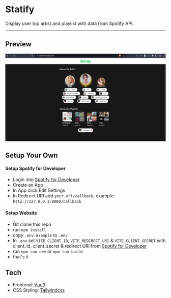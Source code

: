 # Statify
Display user top artist and playlist with data from Spotify API.

---

## Preview
![Image](statify-screenshot.png)

## Setup Your Own
#### Setup Spotify for Developer
- Login into [Spotify for Developer](https://developer.spotify.com/dashboard)
- Create an App
- In App click Edit Settings
- In Redirect URI add `your.url/callback`, example: `http://127.0.0.1:8000/callback`

#### Setup Website
- Git clone this repo
- run `npm install`
- copy `.env.example` to  `.env`
- In `.env` set  `VITE_CLIENT_ID`, `VITE_REDIRECT_URI` & `VITE_CLIENT_SECRET` with client_id, client_secret & redirect URI from [Spotify for Developer](https://developer.spotify.com/dashboard)
- run `npm run dev` or `npm run build`
- that's it


## Tech
- Frontend: [Vue3](https://vuejs.org/)
- CSS Styling: [Tailwindcss](https://tailwindcss.com/)

